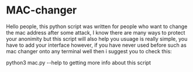 # MAC-changer
Hello people, this python script was written for people who want to change the mac address after some attack, I know there are many ways to protect your anonimity but this script will also help you
usuage is really simple, you have to add your interface however, if you have never used before such as mac changer onto any terminal well then i suggest you to check this:

python3 mac.py --help to getting more info about this script
